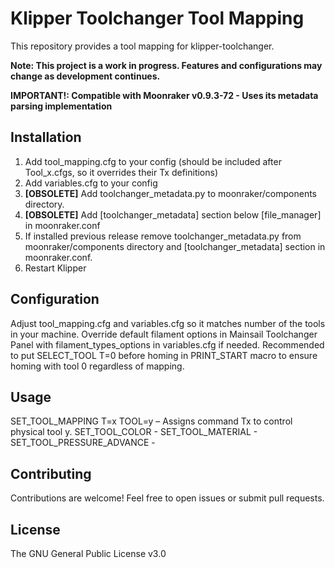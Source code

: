 # Klipper Toolchanger Tool Mapping

This repository provides a tool mapping for klipper-toolchanger.

**Note: This project is a work in progress. Features and configurations may change as development continues.**

**IMPORTANT!: Compatible with Moonraker v0.9.3-72 - Uses its metadata parsing implementation**

## Installation

1. Add tool_mapping.cfg to your config (should be included after Tool_x.cfgs, so it overrides their Tx definitions)
2. Add variables.cfg to your config
3. **[OBSOLETE]** Add toolchanger_metadata.py to moonraker/components directory.
4. **[OBSOLETE]** Add [toolchanger_metadata] section below [file_manager] in moonraker.conf
5. If installed previous release remove toolchanger_metadata.py from moonraker/components directory and [toolchanger_metadata] section in moonraker.conf.
6. Restart Klipper

## Configuration

Adjust tool_mapping.cfg and variables.cfg so it matches number of the tools in your machine.
Override default filament options in Mainsail Toolchanger Panel with filament_types_options in variables.cfg if needed.
Recommended to put SELECT_TOOL T=0 before homing in PRINT_START macro to ensure homing with tool 0 regardless of mapping.

## Usage

  SET_TOOL_MAPPING T=x TOOL=y – Assigns command Tx to control physical tool y.
  SET_TOOL_COLOR -
  SET_TOOL_MATERIAL - 
  SET_TOOL_PRESSURE_ADVANCE - 

## Contributing

Contributions are welcome! Feel free to open issues or submit pull requests.

## License

The GNU General Public License v3.0
